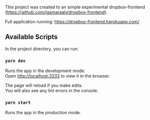 This project was created to an simple experimental dropbox-frontend (https://github.com/jgamaraalv/dropbox-frontend).

Full application running: https://dropbox-frontend.herokuapp.com/

## Available Scripts

In the project directory, you can run:

### `yarn dev`

Runs the app in the development mode.<br>
Open [http://localhost:3333](http://localhost:3333) to view it in the browser.

The page will reload if you make edits.<br>
You will also see any lint errors in the console.

### `yarn start`

Runs the app in the production mode.<br>
